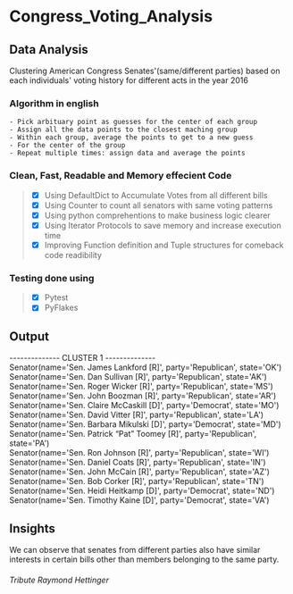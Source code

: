 # Congress_Voting_Analysis

## Data Analysis
Clustering American Congress Senates'(same/different parties) based on each individuals' voting history for different acts in the year 2016

### Algorithm in english
    - Pick arbituary point as guesses for the center of each group
    - Assign all the data points to the closest maching group
    - Within each group, average the points to get to a new guess
    - For the center of the group
    - Repeat multiple times: assign data and average the points

### Clean, Fast, Readable and Memory effecient Code

> - [x] Using DefaultDict to Accumulate Votes from all different bills
> - [x] Using Counter to count all senators with same voting patterns
> - [x] Using python comprehentions to make business logic clearer
> - [x] Using Iterator Protocols to save memory and increase execution time
> - [x] Improving Function definition and Tuple structures for comeback code readibility

### Testing done using
> - [x] Pytest
> - [x] PyFlakes

## Output
-------------- CLUSTER 1 --------------\
Senator(name='Sen. James Lankford [R]', party='Republican', state='OK')\
Senator(name='Sen. Dan Sullivan [R]', party='Republican', state='AK')\
Senator(name='Sen. Roger Wicker [R]', party='Republican', state='MS')\
Senator(name='Sen. John Boozman [R]', party='Republican', state='AR')\
Senator(name='Sen. Claire McCaskill [D]', party='Democrat', state='MO')\
Senator(name='Sen. David Vitter [R]', party='Republican', state='LA')\
Senator(name='Sen. Barbara Mikulski [D]', party='Democrat', state='MD')\
Senator(name='Sen. Patrick “Pat” Toomey [R]', party='Republican', state='PA')\
Senator(name='Sen. Ron Johnson [R]', party='Republican', state='WI')\
Senator(name='Sen. Daniel Coats [R]', party='Republican', state='IN')\
Senator(name='Sen. John McCain [R]', party='Republican', state='AZ')\
Senator(name='Sen. Bob Corker [R]', party='Republican', state='TN')\
Senator(name='Sen. Heidi Heitkamp [D]', party='Democrat', state='ND')\
Senator(name='Sen. Timothy Kaine [D]', party='Democrat', state='VA')

## Insights
We can observe that senates from different parties also have similar interests in certain bills other than members belonging to the same party. 

###### Tribute Raymond Hettinger
